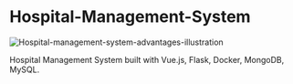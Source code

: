 # Hospital-Management-System
![Hospital-management-system-advantages-illustration](https://user-images.githubusercontent.com/23038350/121606081-cf0d9b00-ca4d-11eb-917e-e157720692b2.jpg)

Hospital Management System built with Vue.js, Flask, Docker, MongoDB, MySQL.
